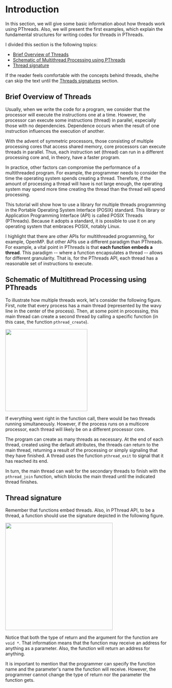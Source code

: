 # Introduction
In this section, we will give some basic information about how threads work using PThreads. Also, we will present the first examples, which explain the fundamental structures for writing codes for threads in PThreads.

I divided this section is the following topics:
- [Brief Overview of Threads](#Brief-Overview-of-Threads)
- [Schematic of Multithread Processing using PThreads](#Schematic-of-Multithread-Processing-using-PThreads)
- [Thread signature](#Thread-signature)

If the reader feels comfortable with the concepts behind threads, she/he can skip the text until the [Threads signatures](#Threads-signatures) section.


## Brief Overview of Threads
Usually, when we write the code for a program, we consider that the processor will execute the instructions one at a time. However, the processor can execute some instructions (thread) in parallel, especially those with no dependencies. Dependence occurs when the result of one instruction influences the execution of another.

With the advent of symmetric processors, those consisting of multiple processing cores that access shared memory, core processors can execute threads in parallel. Thus, each instruction set (thread) can run in a different processing core and, in theory, have a faster program.

In practice, other factors can compromise the performance of a multithreaded program. For example, the programmer needs to consider the time the operating system spends creating a thread. Therefore, if the amount of processing a thread will have is not large enough, the operating system may spend more time creating the thread than the thread will spend processing.

This tutorial will show how to use a library for multiple threads programming in the Portable Operating System Interface (POSIX) standard. This library or Application Programming Interface (API) is called POSIX Threads (PThreads). Because it adopts a standard, it is possible to use it on any operating system that embraces POSIX, notably Linux.

I highlight that there are other APIs for multithreaded programming, for example, OpenMP. But other APIs use a different paradigm than PThreads. For example, a vital point in PThreads is that **each function embeds a thread**. This paradigm -- where a function encapsulates a thread -- allows for different granularity. That is, for the PThreads API, each thread has a reasonable set of instructions to execute.

## Schematic of Multithread Processing using PThreads
To illustrate how multiple threads work, let's consider the following figure. First, note that every process has a main thread (represented by the wavy line in the center of the process). Then, at some point in processing, this main thread can create a second thread by calling a specific function (in this case, the function ``pthread_create``).

<img src="https://github.com/gradvohl/YAPTT/blob/main/introduction/ThreadsBasics.png?raw=true" class="center" width=256 />

If everything went right in the function call, there would be two threads running simultaneously. However, if the process runs on a multicore processor, each thread will likely be on a different processor core.


The program can create as many threads as necessary. At the end of each thread, created using the default attributes, the threads can return to the main thread, returning a result of the processing or simply signaling that they have finished. A thread uses the function ``pthread_exit`` to signal that it has reached its end.

In turn, the main thread can wait for the secondary threads to finish with the ``pthread_join`` function, which blocks the main thread until the indicated thread finishes.

## Thread signature
Remember that functions embed threads. Also, in PThread API, to be a thread, a function should use the signature depicted in the following figure.

<img src="https://github.com/gradvohl/YAPTT/blob/main/introduction/ThreadSignature.png?raw=true" class="center" width=335 />

Notice that both the type of return and the argument for the function are ``void *``. That information means that the function may receive an address for anything as a parameter. Also, the function will return an address for anything.

It is important to mention that the programmer can specify the function name and the parameter's name the function will receive. However, the programmer cannot change the type of return nor the parameter the function gets.
